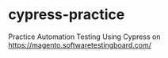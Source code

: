 # cypress-practice
Practice Automation Testing Using Cypress on https://magento.softwaretestingboard.com/